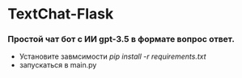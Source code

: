 # TextChat-Flask
### Простой чат бот с ИИ gpt-3.5 в формате вопрос ответ.</br>
- Установите завмсимости *pip install -r requirements.txt*
- запускаться в main.py
